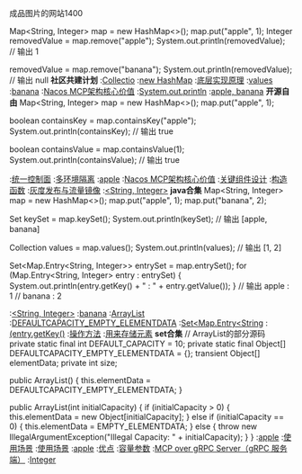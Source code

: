 成品图片的网站1400


Map<String, Integer> map = new HashMap<>();
map.put("apple", 1);
Integer removedValue = map.remove("apple");
System.out.println(removedValue);  // 输出 1

removedValue = map.remove("banana");
System.out.println(removedValue);  // 输出 null
<strong>社区共建计划</strong>
:[Collectio](https://pastebin.com/YyAPChfS)
:[new HashMap](https://rentry.org/5gq8u8dq)
:[底层实现原理](https://rentry.org/9x8tqq8y)
:[values](https://rentry.org/t68ezrp8)
:[banana](https://pastebin.com/QxSNNqkm)
:[Nacos MCP架构核心价值](https://pastebin.com/wpV2vg8c)
:[System.out.println](https://rentry.org/e294rdc9)
:[apple, banana](https://rentry.org/obqy2qhp)
<strong>开源自由</strong>
Map<String, Integer> map = new HashMap<>();
map.put("apple", 1);

boolean containsKey = map.containsKey("apple");
System.out.println(containsKey);  // 输出 true

boolean containsValue = map.containsValue(1);
System.out.println(containsValue);  // 输出 true

:[统一控制面](https://rentry.org/hrfo6kd5)
:[多环境隔离](https://rentry.org/dqm6t27c)
:[apple](https://pastebin.com/xKbTFs47)
:[Nacos MCP架构核心价值](https://pastebin.com/Q0qU1iMz)
:[关键组件设计](https://pastebin.com/70FR1FHp)
:[构造函数](https://pastebin.com/sTdrcM42)
:[灰度发布与流量镜像](https://github.com/wmpsmba/zszm)
:[<String, Integer>](https://github.com/syzckd/jik)
<strong>java合集</strong>
Map<String, Integer> map = new HashMap<>();
map.put("apple", 1);
map.put("banana", 2);

Set<String> keySet = map.keySet();
System.out.println(keySet);  // 输出 [apple, banana]

Collection<Integer> values = map.values();
System.out.println(values);  // 输出 [1, 2]

Set<Map.Entry<String, Integer>> entrySet = map.entrySet();
for (Map.Entry<String, Integer> entry : entrySet) {
    System.out.println(entry.getKey() + " : " + entry.getValue());
}
// 输出 apple : 1
//      banana : 2

:[<String, Integer>](https://rentry.org/ibeh7d88)
:[banana](https://rentry.org/ws6nz6uz)
:[ArrayList](https://rentry.org/69p8m4x6)
:[DEFAULTCAPACITY_EMPTY_ELEMENTDATA](https://pastebin.com/3wD5hQJM)
:[Set<Map.Entry<String](https://rentry.org/nwcyt7y8)
:[(entry.getKey()](https://pastebin.com/QxSNNqkm)
:[操作方法](https://github.com/lyywbzx/dksi)
:[用来存储元素](https://rentry.org/oryz7wiq)
<strong>set合集</strong>
// ArrayList的部分源码
private static final int DEFAULT_CAPACITY = 10;
private static final Object[] DEFAULTCAPACITY_EMPTY_ELEMENTDATA = {};
transient Object[] elementData;
private int size;

public ArrayList() {
    this.elementData = DEFAULTCAPACITY_EMPTY_ELEMENTDATA;
}

public ArrayList(int initialCapacity) {
    if (initialCapacity > 0) {
        this.elementData = new Object[initialCapacity];
    } else if (initialCapacity == 0) {
        this.elementData = EMPTY_ELEMENTDATA;
    } else {
        throw new IllegalArgumentException("Illegal Capacity: " + initialCapacity);
    }
}
:[apple](https://rentry.org/52ww8tqe)
:[使用场景](https://pastebin.com/DBPHbc45)
:[使用场景](https://pastebin.com/EA4R0qsU)
:[apple](https://github.com/hnrhfad/zdfe/issues/9)
:[优点](https://rentry.org/vbgise94)
:[容量参数](https://pastebin.com/PLMbTGVR)
:[MCP over gRPC Server（gRPC 服务端）](https://pastebin.com/bLxxz8wA)
:[Integer](https://pastebin.com/Kz9TirRp)
